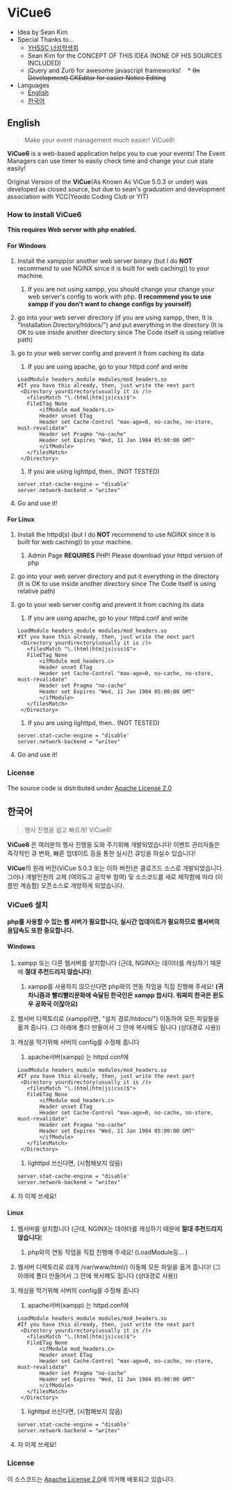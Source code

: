 # ViCue6
 - Idea by Sean Kim
 - Special Thanks to...
    * [YHSSC 너섬학생회](https://www.facebook.com/yhssc/)
    * Sean Kim for the CONCEPT OF THIS IDEA (NONE OF HIS SOURCES INCLUDED)
    * jQuery and Zurb for awesome javascript frameworks!
    * ~~(In Development) CKEditor for easier Notice Editing~~
 - Languages
	* [English](#english)
	* [한국어](#한국어)

## English
 > Make your event management much easier! ViCue6!
 
 **ViCue6** is a web-based application helps you to cue your events!
 The Event Managers can use timer to easily check time and change your cue
 state easily!
 
 Original Version of the **ViCue**(As Known As ViCue 5.0.3 or under) was
 developed as closed source, but due to sean's graduation and development
 association with YCC(Yeoido Coding Club or YIT) 

### How to install ViCue6
 **This requires Web server with php enabled.** 

#### For Windows
 1. Install the xampp(or another web server binary (but I do **NOT** recommend to use NGINX since it is built for web caching)) to your machine.
    1. If you are not using xampp, you should change your change your web server's config to work with php. **(I recommend you to use xampp if you don't want to change configs by yourself)**
 1. go into your web server directory (if you are using xampp, then, It is "Installation Directory/htdocs/") and put everything in the directory (It is OK to use inside another directory  since The Code itself is using relative path)
 1. go to your web server config and prevent it from caching its data
    1. If you are using apache, go to your httpd.conf and write
    
    ```
    LoadModule headers_module modules/mod_headers.so
    #If you have this already, then, just write the next part
     <Directory yourdirectory(usually it is /)>
       <filesMatch "\.(html|htm|js|css)$">
       FileETag None
           <ifModule mod_headers.c>
           Header unset ETag
           Header set Cache-Control "max-age=0, no-cache, no-store, must-revalidate"
           Header set Pragma "no-cache"
           Header set Expires "Wed, 11 Jan 1984 05:00:00 GMT"
           </ifModule>
       </filesMatch>
     </Directory>
    ```
    
    1. If you are using lighttpd, then.. (NOT TESTED)
    ```
    server.stat-cache-engine = "disable'
    server.network-backend = "writev" 
    ```
    
 1. Go and use it!
 

#### For Linux
 1. Install the httpd(s) (but I do **NOT** recommend to use NGINX since it is built for web caching)) to your machine.
    1. Admin Page **REQUIRES** PHP! Please download your httpd version of php
 1. go into your web server directory and put it everything in the directory (It is OK to use inside another directory since The Code itself is using relative path)
 1. go to your web server config and prevent it from caching its data
    1. If you are using apache, go to your httpd.conf and write 
    ```
    LoadModule headers_module modules/mod_headers.so
    #If you have this already, then, just write the next part
     <Directory yourdirectory(usually it is /)>
       <filesMatch "\.(html|htm|js|css)$">
       FileETag None
           <ifModule mod_headers.c>
           Header unset ETag
           Header set Cache-Control "max-age=0, no-cache, no-store, must-revalidate"
           Header set Pragma "no-cache"
           Header set Expires "Wed, 11 Jan 1984 05:00:00 GMT"
           </ifModule>
       </filesMatch>
     </Directory>
    ```
    
      
    1. If you are using lighttpd, then.. (NOT TESTED)
    ```
    server.stat-cache-engine = "disable'
    server.network-backend = "writev" 
    ```
 1. Go and use it!
 
### License
 The source code is distributed under [Apache License 2.0](https://github.com/0xEBB095EC8381ED9DAC/ViCue6/blob/master/LICENSE)
 
 
## 한국어
 > 행사 진행을 쉽고 빠르게! ViCue6!
 
 **ViCue6** 은 여러분의 행사 진행을 도와 주기위해 개발되었습니다!
 이벤트 관리자들은 즉각적인 큐 변화, 빠른 업데이트 등을 통한 실시간 큐잉을 하실수 있습니다!
 
 **ViCue**의 원래 버전(ViCue 5.0.3 또는 이하 버전)은 클로즈드 소스로 개발되었습니다.
 그러나 개발인원의 교체 (여의도고 공학부 참여) 및 소스코드를 새로 제작함에 따라 (이름만 계승함) 
 오픈소스로 개방하게 되었습니다.
 
### ViCue6 설치
 **php를 사용할 수 있는 웹 서버가 필요합니다, 실시간 업데이트가 필요하므로 웹서버의 응답속도 또한 중요합니다.** 


#### Windows
 1. xampp 또는 다른 웹서버를 설치합니다 (근데, NGINX는 데이터를 캐싱하기 때문에 **절대 추천드리지 않습니다**)
    1. xampp를 사용하지 않으신다면 php와의 연동 작업을 직접 진행해 주세요! **(귀차니즘과 빨리빨리문화에 숙달된 한국인은 xampp 씁시다. 워짜피 한국은 윈도우 공화국 이잖아요)**
 1. 웹서버 디렉토리로 (xampp라면, "설치 경로/htdocs/") 이동하여 모든 파일들을 옮겨 줍니다. (그 아래에 폴더 만들어서 그 안에 복사해도 됩니다 (상대경로 사용))
 1. 캐싱을 막기위해 서버의 config를 수정해 줍니다
    1. apache서버(xampp) 는 httpd.conf에 
    ```
    LoadModule headers_module modules/mod_headers.so
    #If you have this already, then, just write the next part
     <Directory yourdirectory(usually it is /)>
       <filesMatch "\.(html|htm|js|css)$">
       FileETag None
           <ifModule mod_headers.c>
           Header unset ETag
           Header set Cache-Control "max-age=0, no-cache, no-store, must-revalidate"
           Header set Pragma "no-cache"
           Header set Expires "Wed, 11 Jan 1984 05:00:00 GMT"
           </ifModule>
       </filesMatch>
     </Directory>
    ```
    
      
    1. lighttpd 쓰신다면, (시험해보지 않음)
    ```
    server.stat-cache-engine = "disable'
    server.network-backend = "writev" 
    ```
    
 1. 자 이제 쓰세요!
 
 #### Linux
 1. 웹서버를 설치합니다 (근데, NGINX는 데이터를 캐싱하기 때문에 **절대 추천드리지 않습니다**)
    1. php와의 연동 작업을 직접 진행해 주세요! (LoadModule등... )
 1. 웹서버 디렉토리로 (대개 /var/www/html/) 이동해 모든 파일을 옮겨 줍니다! (그 아래에 폴더 만들어서 그 안에 복사해도 됩니다 (상대경로 사용))
 1. 캐싱을 막기위해 서버의 config를 수정해 줍니다
    1. apache서버(xampp) 는 httpd.conf에 
    ```
    LoadModule headers_module modules/mod_headers.so
    #If you have this already, then, just write the next part
     <Directory yourdirectory(usually it is /)>
       <filesMatch "\.(html|htm|js|css)$">
       FileETag None
           <ifModule mod_headers.c>
           Header unset ETag
           Header set Cache-Control "max-age=0, no-cache, no-store, must-revalidate"
           Header set Pragma "no-cache"
           Header set Expires "Wed, 11 Jan 1984 05:00:00 GMT"
           </ifModule>
       </filesMatch>
     </Directory>
    ```
    
      
    1. lighttpd 쓰신다면, (시험해보지 않음)
    ```
    server.stat-cache-engine = "disable'
    server.network-backend = "writev" 
    ```
    
 1. 자 이제 쓰세요!
 
### License
 이 소스코드는 [Apache License 2.0](https://github.com/0xEBB095EC8381ED9DAC/ViCue6/blob/master/LICENSE)에 의거해 배포되고 있습니다.
